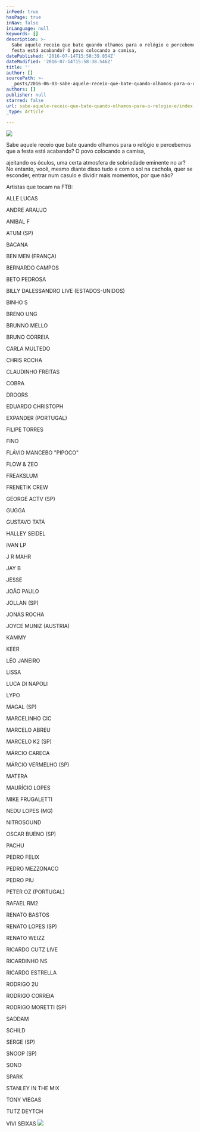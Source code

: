 ```yaml
---
inFeed: true
hasPage: true
inNav: false
inLanguage: null
keywords: []
description: >-
  Sabe aquele receio que bate quando olhamos para o relógio e percebemos que a
  festa está acabando? O povo colocando a camisa,
datePublished: '2016-07-14T15:58:39.854Z'
dateModified: '2016-07-14T15:58:38.546Z'
title: ''
author: []
sourcePath: >-
  _posts/2016-06-03-sabe-aquele-receio-que-bate-quando-olhamos-para-o-relogio-e.md
authors: []
publisher: null
starred: false
url: sabe-aquele-receio-que-bate-quando-olhamos-para-o-relogio-e/index.html
_type: Article

---
```

![](https://the-grid-user-content.s3-us-west-2.amazonaws.com/ae6ac6db-b0be-41fd-8485-2de6363540a7.jpg)

Sabe aquele receio que bate quando olhamos para o relógio e percebemos que a festa está acabando? O povo colocando a camisa,

ajeitando os óculos, uma certa atmosfera de sobriedade eminente no ar? No entanto, você, mesmo diante disso tudo e com o sol na cachola, quer se esconder, entrar num casulo e dividir mais momentos, por que não?

Artistas que tocam na FTB:

ALLE LUCAS

ANDRE ARAUJO

ANIBAL F

ATUM (SP)

BACANA

BEN MEN (FRANÇA)

BERNARDO CAMPOS

BETO PEDROSA

BILLY DALESSANDRO LIVE (ESTADOS-UNIDOS)

BINHO S

BRENO UNG

BRUNNO MELLO

BRUNO CORREIA

CARLA MULTEDO

CHRIS ROCHA

CLAUDINHO FREITAS

COBRA

DROORS

EDUARDO CHRISTOPH

EXPANDER (PORTUGAL)

FILIPE TORRES

FINO

FLÁVIO MANCEBO "PIPOCO"

FLOW & ZEO

FREAKSLUM

FRENETIK CREW

GEORGE ACTV (SP)

GUGGA

GUSTAVO TATÁ

HALLEY SEIDEL

IVAN LP

J R MAHR

JAY B

JESSE

JOÃO PAULO

JOLLAN (SP)

JONAS ROCHA

JOYCE MUNIZ (AUSTRIA)

KAMMY

KEER

LÉO JANEIRO

LISSA

LUCA DI NAPOLI

LYPO

MAGAL (SP)

MARCELINHO CIC

MARCELO ABREU

MARCELO K2 (SP)

MÁRCIO CARECA

MÁRCIO VERMELHO (SP)

MATERA

MAURÍCIO LOPES

MIKE FRUGALETTI

NEDU LOPES (MG)

NITROSOUND

OSCAR BUENO (SP)

PACHU

PEDRO FELIX

PEDRO MEZZONACO

PEDRO PIU

PETER OZ (PORTUGAL)

RAFAEL RM2

RENATO BASTOS

RENATO LOPES (SP)

RENATO WEIZZ

RICARDO CUTZ LIVE

RICARDINHO NS

RICARDO ESTRELLA

RODRIGO 2U

RODRIGO CORREIA

RODRIGO MORETTI (SP)

SADDAM

SCHILD

SERGE (SP)

SNOOP (SP)

SONO

SPARK

STANLEY IN THE MIX

TONY VIEGAS

TUTZ DEYTCH

VIVI SEIXAS
![](https://the-grid-user-content.s3-us-west-2.amazonaws.com/25dced34-2595-45ab-b092-08d7dc9a23ac.jpg)